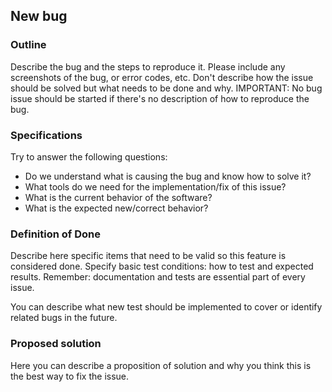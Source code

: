 ## New bug

### Outline

Describe the bug and the steps to reproduce it. Please include any screenshots of the bug, or error codes, etc.
Don't describe how the issue should be solved but what needs to be done and why.
IMPORTANT: No bug issue should be started if there's no description of how to reproduce the bug.

### Specifications

Try to answer the following questions:

* Do we understand what is causing the bug and know how to solve it?
* What tools do we need for the implementation/fix of this issue?
* What is the current behavior of the software?
* What is the expected new/correct behavior?

### Definition of Done 

Describe here specific items that need to be valid so this feature is considered done.
Specify basic test conditions: how to test and expected results.
Remember: documentation and tests are essential part of every issue.

You can describe what new test should be implemented to cover or identify related bugs in the future.

### Proposed solution

Here you can describe a proposition of solution and why you think this is the best way to fix the issue.
